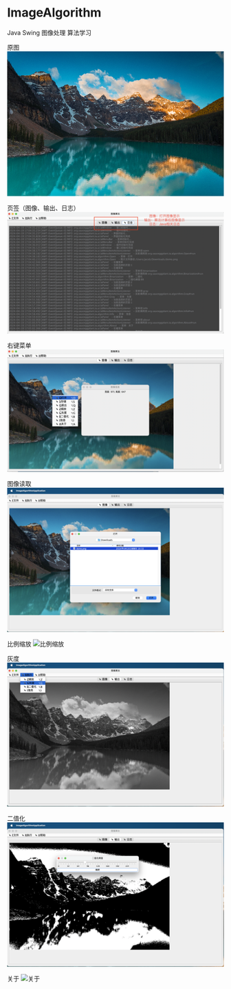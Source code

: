 # ImageAlgorithm
Java Swing 图像处理 算法学习

原图
![原图](image/原图.png)

页签（图像、输出、日志）
![页签](image/日志.png)

右键菜单
![右键菜单](image/右键菜单.png)

图像读取
![图像读取](image/图像读取.png)

比例缩放
![比例缩放](image/图像比例缩放.png)

灰度
![灰度](image/灰度.png)

二值化
![二值化](image/二值化.png)

关于
![关于](image/关于.png)
